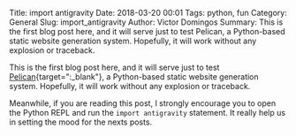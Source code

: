 Title: import antigravity
Date: 2018-03-20 00:01
Tags: python, fun
Category: General
Slug: import_antigravity
Author: Victor Domingos
Summary: This is the first blog post here, and it will serve just to test Pelican, a Python-based static website generation system. Hopefully, it will work without any explosion or traceback.

This is the first blog post here, and it will serve just to test [Pelican](https://blog.getpelican.com){target=":_blank"}, a Python-based static website generation system. Hopefully, it will work without any explosion or traceback.

Meanwhile, if you are reading this post, I strongly encourage you to open the Python REPL and run the `import antigravity` statement. It really help us in setting the mood for the nexts posts.
